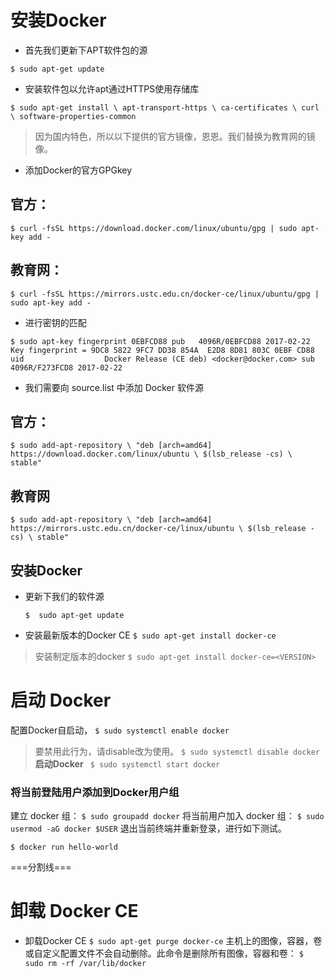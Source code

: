 # 安装Docker 

- 首先我们更新下APT软件包的源

`
$ sudo apt-get update  
`
- 安装软件包以允许apt通过HTTPS使用存储库

`
$ sudo apt-get install \
    apt-transport-https \
    ca-certificates \
    curl \
    software-properties-common
`
> 因为国内特色，所以以下提供的官方镜像，恩恩。我们替换为教育网的镜像。

 - 添加Docker的官方GPGkey 
## 官方：
`
$ curl -fsSL https://download.docker.com/linux/ubuntu/gpg | sudo apt-key add -
`
## 教育网：
`
$ curl -fsSL https://mirrors.ustc.edu.cn/docker-ce/linux/ubuntu/gpg | sudo apt-key add -
`


- 进行密钥的匹配

`
$ sudo apt-key fingerprint 0EBFCD88
pub   4096R/0EBFCD88 2017-02-22
      Key fingerprint = 9DC8 5822 9FC7 DD38 854A  E2D8 8D81 803C 0EBF CD88
uid                  Docker Release (CE deb) <docker@docker.com>
sub   4096R/F273FCD8 2017-02-22
`

- 我们需要向  source.list  中添加 Docker 软件源
## 官方：
`
$ sudo add-apt-repository \
   "deb [arch=amd64] https://download.docker.com/linux/ubuntu \
   $(lsb_release -cs) \
   stable"
   `

## 教育网
`
$ sudo add-apt-repository \
"deb [arch=amd64] https://mirrors.ustc.edu.cn/docker-ce/linux/ubuntu \
$(lsb_release -cs) \
stable"
`

## 安装Docker

 - 更新下我们的软件源

   `
    $  sudo apt-get update
    `
- 安装最新版本的Docker CE
   `
   $ sudo apt-get install docker-ce
`
> 安装制定版本的docker
`
$ sudo apt-get install docker-ce=<VERSION>
`
 
 
 # 启动 Docker
 
配置Docker自启动，
`
 $ sudo systemctl enable docker
`
> 要禁用此行为，请disable改为使用。
`$ sudo systemctl disable docker
`
**启动Docker**
 ` 
$ sudo systemctl start docker
 `
 
### 将当前登陆用户添加到Docker用户组

建立  docker  组：
`$ sudo groupadd docker`
将当前用户加入  docker  组：
`$ sudo usermod -aG docker $USER`
退出当前终端并重新登录，进行如下测试。 
 
 `$ docker run hello-world`
 
 
 
 
 ===分割线===
 
 # 卸载 Docker CE
 - 卸载Docker CE
`
$ sudo apt-get purge docker-ce
`
主机上的图像，容器，卷或自定义配置文件不会自动删除。此命令是删除所有图像，容器和卷：
`
$ sudo rm -rf /var/lib/docker
 `
 
 
 
 
 
 
